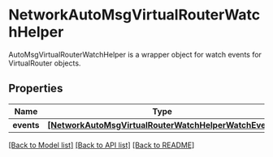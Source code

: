 # NetworkAutoMsgVirtualRouterWatchHelper

AutoMsgVirtualRouterWatchHelper is a wrapper object for watch events for VirtualRouter objects.
## Properties
Name | Type | Description | Notes
------------ | ------------- | ------------- | -------------
**events** | [**[NetworkAutoMsgVirtualRouterWatchHelperWatchEvent]**](NetworkAutoMsgVirtualRouterWatchHelperWatchEvent.md) |  | [optional] 

[[Back to Model list]](../README.md#documentation-for-models) [[Back to API list]](../README.md#documentation-for-api-endpoints) [[Back to README]](../README.md)


